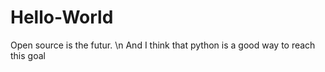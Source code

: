 # Hello-World
Open source is the futur.
\n
And I think that python is a good way to reach this goal
